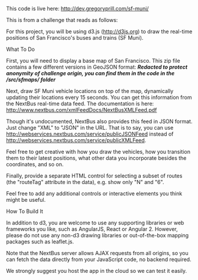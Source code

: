This code is live here: http://dev.gregoryprill.com/sf-muni/

This is from a challenge that reads as follows:

For this project, you will be using d3.js (http://d3js.org) to draw the real-time positions of San Francisco's buses and trains (SF Muni).
 
What To Do
 
First, you will need to display a base map of San Francisco. This zip file contains a few different versions in GeoJSON format:
***Redacted to protect anonymity of challenge origin, you can find them in the code in the /src/sfmaps/ folder***
 
Next, draw SF Muni vehicle locations on top of the map, dynamically updating their locations every 15 seconds. You can get this information from the NextBus real-time data feed. The documentation is here:
http://www.nextbus.com/xmlFeedDocs/NextBusXMLFeed.pdf
 
Though it's undocumented, NextBus also provides this feed in JSON format. Just change "XML" to "JSON" in the URL. That is to say, you can use http://webservices.nextbus.com/service/publicJSONFeed instead of http://webservices.nextbus.com/service/publicXMLFeed.
 
Feel free to get creative with how you draw the vehicles, how you transition them to their latest positions, what other data you incorporate besides the coordinates, and so on.
 
Finally, provide a separate HTML control for selecting a subset of routes (the "routeTag" attribute in the data), e.g. show only "N" and "6".
 
Feel free to add any additional controls or interactive elements you think might be useful.
 
How To Build It
 
In addition to d3, you are welcome to use any supporting libraries or web frameworks you like, such as AngularJS, React or Angular 2. However, please do not use any non-d3 drawing libraries or out-of-the-box mapping packages such as leaflet.js.
 
Note that the NextBus server allows AJAX requests from all origins, so you can fetch the data directly from your JavaScript code, no backend required.
 
We strongly suggest you host the app in the cloud so we can test it easily.
